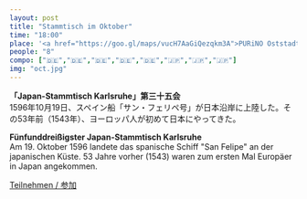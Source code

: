 ```yaml
---
layout: post
title: "Stammtisch im Oktober"
time: "18:00"
place: '<a href="https://goo.gl/maps/vucH7AaGiQezqkm3A">PURiNO Oststadt</a>'
people: "8"
compo: ["🇩🇪","🇩🇪","🇩🇪","🇩🇪","🇩🇪","🇯🇵","🇯🇵","🇯🇵"]
img: "oct.jpg"
---
```



**「Japan-Stammtisch Karlsruhe」第三十五会**  
1596年10月19日、スペイン船「サン・フェリペ号」が日本沿岸に上陸した。その53年前（1543年）、ヨーロッパ人が初めて日本にやってきた。

**Fünfunddreißigster Japan-Stammtisch Karlsruhe**  
Am 19. Oktober 1596 landete das spanische Schiff "San Felipe" an der japanischen Küste. 53 Jahre vorher (1543) waren zum ersten Mal Europäer in Japan angekommen.

[Teilnehmen / 参加](https://nuudel.digitalcourage.de/sn1vPxQpp4Pgx6P1)
